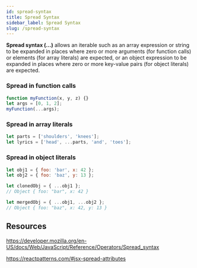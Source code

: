 ```yaml
---
id: spread-syntax
title: Spread Syntax
sidebar_label: Spread Syntax
slug: /spread-syntax
---
```


**Spread syntax (...)** allows an iterable such as an array expression or string to be expanded in places where zero or more arguments (for function calls) or elements (for array literals) are expected, or an object expression to be expanded in places where zero or more key-value pairs (for object literals) are expected.

### Spread in function calls

```javascript
function myFunction(x, y, z) {}
let args = [0, 1, 2];
myFunction(...args);
```

### Spread in array literals

```javascript
let parts = ['shoulders', 'knees'];
let lyrics = ['head', ...parts, 'and', 'toes'];
```

### Spread in object literals

```javascript
let obj1 = { foo: 'bar', x: 42 };
let obj2 = { foo: 'baz', y: 13 };

let clonedObj = { ...obj1 };
// Object { foo: "bar", x: 42 }

let mergedObj = { ...obj1, ...obj2 };
// Object { foo: "baz", x: 42, y: 13 }
```

## Resources

https://developer.mozilla.org/en-US/docs/Web/JavaScript/Reference/Operators/Spread_syntax

https://reactpatterns.com/#jsx-spread-attributes
